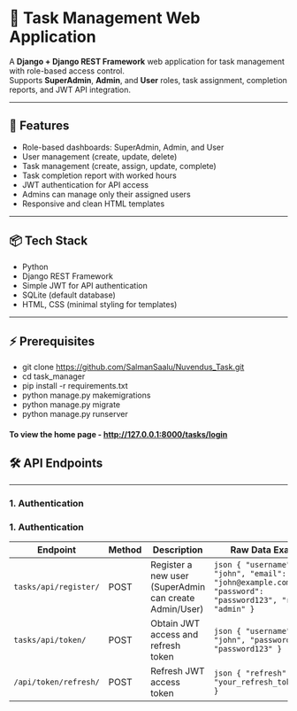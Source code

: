 # 📝 Task Management Web Application

A **Django + Django REST Framework** web application for task management with role-based access control.  
Supports **SuperAdmin**, **Admin**, and **User** roles, task assignment, completion reports, and JWT API integration.

---

## 🔹 Features

- Role-based dashboards: SuperAdmin, Admin, and User
- User management (create, update, delete)
- Task management (create, assign, update, complete)
- Task completion report with worked hours
- JWT authentication for API access
- Admins can manage only their assigned users
- Responsive and clean HTML templates

---

## 📦 Tech Stack

- Python  
- Django REST Framework  
- Simple JWT for API authentication  
- SQLite (default database)  
- HTML, CSS (minimal styling for templates)

---

## ⚡ Prerequisites

- git clone https://github.com/SalmanSaalu/Nuvendus_Task.git
- cd task_manager
- pip install -r requirements.txt
- python manage.py makemigrations
- python manage.py migrate
- python manage.py runserver


#### To view the home page - http://127.0.0.1:8000/tasks/login

## 🛠 API Endpoints

---

### 1. Authentication

### 1. Authentication

| Endpoint                | Method | Description                                           | Raw Data Example |
|-------------------------|--------|-------------------------------------------------------|----------------|
| `tasks/api/register/`        | POST   | Register a new user (SuperAdmin can create Admin/User) | ```json { "username": "john", "email": "john@example.com", "password": "password123", "role": "admin" } ``` |
| `tasks/api/token/`           | POST   | Obtain JWT access and refresh token                  | ```json { "username": "john", "password": "password123" } ``` |
| `/api/token/refresh/`   | POST   | Refresh JWT access token                              | ```json { "refresh": "your_refresh_token_here" } ``` |



